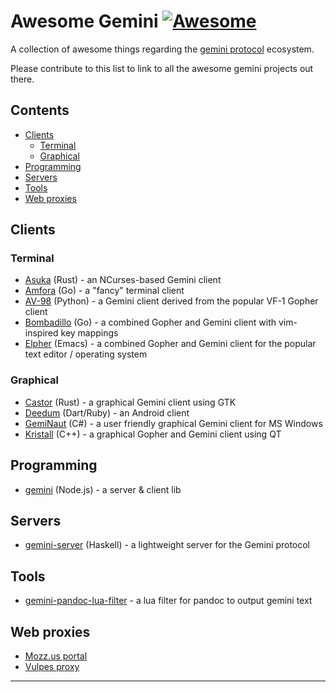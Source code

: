 # Awesome Gemini [![Awesome](https://awesome.re/badge-flat.svg)](https://awesome.re)
A collection of awesome things regarding the [gemini protocol][1] ecosystem.

Please contribute to this list to link to all the awesome gemini projects out there.

## Contents

- [Clients](#clients)
  - [Terminal](#terminal)
  - [Graphical](#graphical)
- [Programming](#programming)
- [Servers](#servers)
- [Tools](#tools)
- [Web proxies](#web-proxies)

## Clients

### Terminal
- [Asuka](https://tildegit.org/julienxx/asuka) (Rust) - an NCurses-based Gemini client
- [Amfora](https://github.com/makeworld-the-better-one/amfora) (Go) - a "fancy" terminal client
- [AV-98](https://tildegit.org/solderpunk/AV-98) (Python) - a Gemini client derived from the popular VF-1 Gopher client
- [Bombadillo](https://rawtext.club/~sloum/bombadillo.html) (Go) - a combined Gopher and Gemini client with vim-inspired key mappings
- [Elpher](https://thelambdalab.xyz/elpher/) (Emacs) - a combined Gopher and Gemini client for the popular text editor / operating system

### Graphical
- [Castor](https://git.sr.ht/~julienxx/castor) (Rust) - a graphical Gemini client using GTK
- [Deedum](https://github.com/snoe/deedum/releases) (Dart/Ruby) - an Android client
- [GemiNaut](https://www.marmaladefoo.com/pages/geminaut) (C#) - a user friendly graphical Gemini client for MS Windows
- [Kristall](https://github.com/MasterQ32/kristall) (C++) - a graphical Gopher and Gemini client using QT

## Programming
- [gemini](https://github.com/derhuerst/gemini) (Node.js) - a server & client lib

## Servers
- [gemini-server](https://hackage.haskell.org/package/gemini-server) (Haskell) - a lightweight server for the Gemini protocol

## Tools
- [gemini-pandoc-lua-filter](https://github.com/kr1sp1n/gemini-pandoc-lua-filter) - a lua filter for pandoc to output gemini text

## Web proxies
- [Mozz.us portal](https://portal.mozz.us/gemini/gemini.circumlunar.space/)
- [Vulpes proxy](https://proxy.vulpes.one/gemini/gemini.circumlunar.space/)

---
[1]: https://gemini.circumlunar.space/
